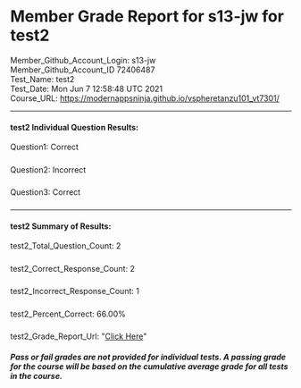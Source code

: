 # Member Grade Report for s13-jw for test2  
   
Member_Github_Account_Login: s13-jw  
Member_Github_Account_ID 72406487  
Test_Name: test2  
Test_Date: Mon Jun  7 12:58:48 UTC 2021  
Course_URL: https://modernappsninja.github.io/vspheretanzu101_vt7301/  
   
---  
#### test2 Individual Question Results:  
Question1: Correct  
#####  
Question2: Incorrect  
#####  
Question3: Correct  
#####  
---  
#### test2 Summary of Results:  
test2_Total_Question_Count: 2  
#####  
test2_Correct_Response_Count: 2  
#####  
test2_Incorrect_Response_Count: 1  
#####  
test2_Percent_Correct: 66.00%  
#####  
test2_Grade_Report_Url: "[Click Here](https://github.com/modernappsninjas/s13-jw/blob/main/static/userdata/courses/vspheretanzu101_vt7301/grade_report.pr604.test2.md)"
##### Pass or fail grades are not provided for individual tests. A passing grade for the course will be based on the cumulative average grade for all tests in the course.  
